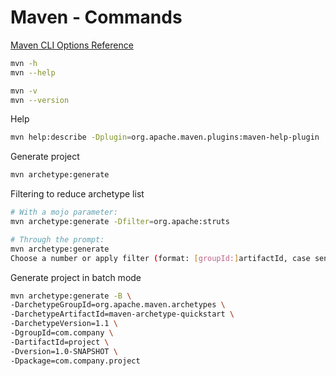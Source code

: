 # Maven - Commands

[Maven CLI Options Reference](https://maven.apache.org/ref/3.6.3/maven-embedder/cli.html)

```bash
mvn -h
mvn --help
```

```bash
mvn -v
mvn --version
```

Help

```bash
mvn help:describe -Dplugin=org.apache.maven.plugins:maven-help-plugin
```

Generate project

```bash
mvn archetype:generate
```

Filtering to reduce archetype list

```bash
# With a mojo parameter:
mvn archetype:generate -Dfilter=org.apache:struts

# Through the prompt:
mvn archetype:generate
Choose a number or apply filter (format: [groupId:]artifactId, case sensitive contains): org.apache:struts
```

Generate project in batch mode

```bash
mvn archetype:generate -B \
-DarchetypeGroupId=org.apache.maven.archetypes \
-DarchetypeArtifactId=maven-archetype-quickstart \
-DarchetypeVersion=1.1 \
-DgroupId=com.company \
-DartifactId=project \
-Dversion=1.0-SNAPSHOT \
-Dpackage=com.company.project
```

